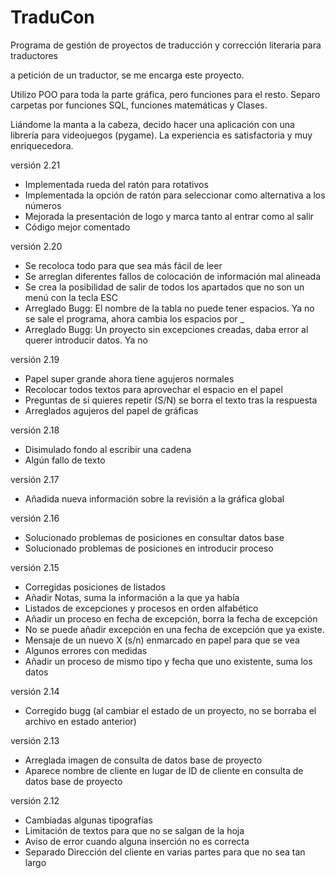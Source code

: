 # TraduCon
Programa de gestión de proyectos de traducción y corrección literaria para traductores

a petición de un traductor, se me encarga este proyecto.

Utilizo POO para toda la parte gráfica, pero funciones para el resto. Separo carpetas por funciones SQL, funciones matemáticas y Clases.

Liándome la manta a la cabeza, decido hacer una aplicación con una librería para videojuegos (pygame). La experiencia es satisfactoria y muy enriquecedora.

versión 2.21

- Implementada rueda del ratón para rotativos
- Implementada la opción de ratón para seleccionar como alternativa a los números
- Mejorada la presentación de logo y marca tanto al entrar como al salir
- Código mejor comentado

versión 2.20

- Se recoloca todo para que sea más fácil de leer
- Se arreglan diferentes fallos de colocación de información mal alineada
- Se crea la posibilidad de salir de todos los apartados que no son un menú con la tecla ESC
- Arreglado Bugg: El nombre de la tabla no puede tener espacios. Ya no se sale el programa, ahora cambia los espacios por _
- Arreglado Bugg: Un proyecto sin excepciones creadas, daba error al querer introducir datos. Ya no

versión 2.19

- Papel super grande ahora tiene agujeros normales
- Recolocar todos textos para aprovechar el espacio en el papel
- Preguntas de si quieres repetir (S/N) se borra el texto tras la respuesta
- Arreglados agujeros del papel de gráficas

versión 2.18

- Disimulado fondo al escribir una cadena
- Algún fallo de texto

versión 2.17

- Añadida nueva información sobre la revisión a la gráfica global

versión 2.16

- Solucionado problemas de posiciones en consultar datos base
- Solucionado problemas de posiciones en introducir proceso

versión 2.15

- Corregidas posiciones de listados
- Añadir Notas, suma la información a la que ya había
- Listados de excepciones y procesos en orden alfabético
- Añadir un proceso en fecha de excepción, borra la fecha de excepción
- No se puede añadir excepción en una fecha de excepción que ya existe.
- Mensaje de un nuevo X (s/n) enmarcado en papel para que se vea
- Algunos errores con medidas
- Añadir un proceso de mismo tipo y fecha que uno existente, suma los datos

versión 2.14

- Corregido bugg (al cambiar el estado de un proyecto, no se borraba el archivo en estado anterior)

versión 2.13

- Arreglada imagen de consulta de datos base de proyecto
- Aparece nombre de cliente en lugar de ID de cliente en consulta de datos base de proyecto

versión 2.12

- Cambiadas algunas tipografías
- Limitación de textos para que no se salgan de la hoja
- Aviso de error cuando alguna inserción no es correcta
- Separado Dirección del cliente en varias partes para que no sea tan largo
